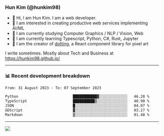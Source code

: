 ### Hun Kim (@hunkim98)

- 👋 Hi, I am Hun Kim. I am a web developer. 
- 🤔 I am interested in creating productive web services implementing AI/ML
- 🔭 I am currently studying Computer Graphics / NLP / Vision, Web 
- 🌱 I am currently learning Typescript, Python, C#, Rust, Jupyter
- 🎨 I am the creator of [dotting](hunkim98.github.io/dotting), a React component library for pixel art

I write sometimes. Mostly about Tech and Business at https://hunkim98.github.io/

---
### 📊 Recent development breakdown
<!--START_SECTION:waka-->

```txt
From: 31 August 2023 - To: 07 September 2023

Python                         ███████████▓░░░░░░░░░░░░░   46.28 %
TypeScript                     ██████████▒░░░░░░░░░░░░░░   40.90 %
JSON                           █░░░░░░░░░░░░░░░░░░░░░░░░   04.07 %
GDScript                       ▓░░░░░░░░░░░░░░░░░░░░░░░░   03.27 %
Markdown                       ▒░░░░░░░░░░░░░░░░░░░░░░░░   01.48 %
```

<!--END_SECTION:waka-->
---

<!-- <div align='center'> -->
  <img align="center" src="https://github-readme-stats.vercel.app/api?username=hunkim98&theme=dark&show_icons=true"/>
<!-- </div> -->
<!--
**hunkim98/hunkim98** is a ✨ _special_ ✨ repository because its `README.md` (this file) appears on your GitHub profile.

Here are some ideas to get you started:

- 🔭 I’m currently working on ...
- 🌱 I’m currently learning ...
- 👯 I’m looking to collaborate on ...
- 🤔 I’m looking for help with ...
- 💬 Ask me about ...
- 📫 How to reach me: ...
- 😄 Pronouns: ...
- ⚡ Fun fact: ...
-->
